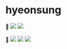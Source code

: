 # hyeonsung


👀 <img src="https://img.shields.io/badge/Javasrcipt-FBBA00?style=flat-square&logo=Javascript&logoColor=white"/> <img src="https://img.shields.io/badge/Node.js-339933?style=flat-square&logo=Node.js&logoColor=white"/> </br></br>
🌱 <img src="https://img.shields.io/badge/Javasrcipt-FBBA00?style=flat-square&logo=Javascript&logoColor=white"/> <img src="https://img.shields.io/badge/C-A8B9CC?style=flat-square&logo=C&logoColor=white"/> <img src="https://img.shields.io/badge/Node.js-339933?style=flat-square&logo=Node.js&logoColor=white"/>
